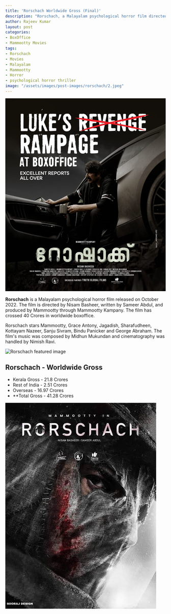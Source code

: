 ```yaml
---
title: 'Rorschach Worldwide Gross (Final)'
description: "Rorschach, a Malayalam psychological horror film directed by Nisam Basheer has crossed 20 Crores in worldwide boxoffice."
author: Rajeev Kumar
layout: post
categories:
- BoxOffice
- Mammootty Movies
tags:
- Rorschach
- Movies
- Malayalam
- Mammootty
- Horror
- psychological horror thriller
image: "/assets/images/post-images/rorschach/2.jpeg"
---
```


![Rorschach featured image](/assets/images/post-images/rorschach/3.jpeg)

**Rorschach** is a Malayalam psychological horror film released on October 2022. The film is directed by Nisam Basheer, written by Sameer Abdul, and produced by Mammootty through Mammootty Kampany. The film has crossed 40 Crores in worldwide boxoffice.

Rorschach stars Mammootty, Grace Antony, Jagadish, Sharafudheen, Kottayam Nazeer, Sanju Sivram, Bindu Panicker and George Abraham. The film's music was composed by Midhun Mukundan and cinematography was handled by Nimish Ravi.

![Rorschach featured image](/assets/images/post-images/rorschach/4.jpeg)

## Rorschach - Worldwide Gross

- Kerala Gross - 21.8 Crores
- Rest of India - 2.51 Crores
- Overseas -  16.97 Crores
- **Total Gross - 41.28 Crores

![Rorschach featured image](/assets/images/post-images/rorschach/1.jpeg)
